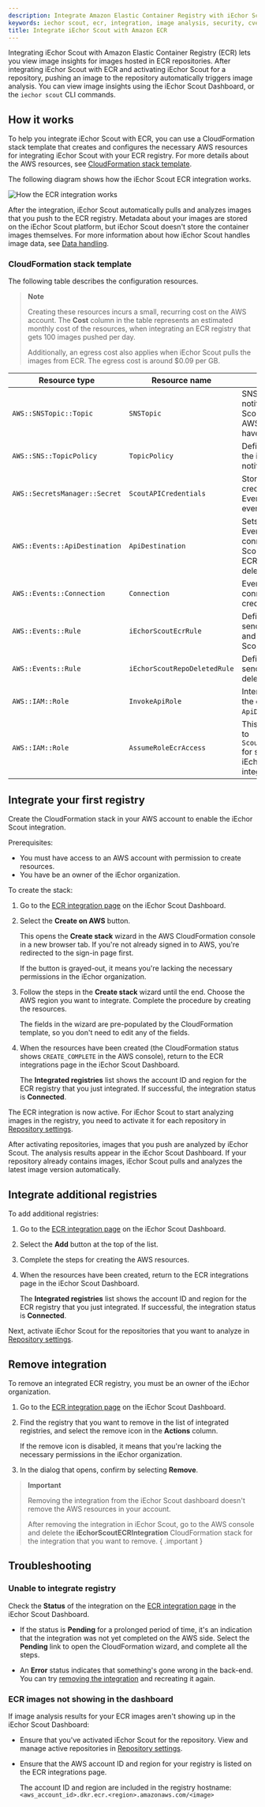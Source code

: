 ```yaml
---
description: Integrate Amazon Elastic Container Registry with iEchor Scout
keywords: iechor scout, ecr, integration, image analysis, security, cves
title: Integrate iEchor Scout with Amazon ECR
---
```


Integrating iEchor Scout with Amazon Elastic Container Registry (ECR) lets you
view image insights for images hosted in ECR repositories. After integrating
iEchor Scout with ECR and activating iEchor Scout for a repository, pushing an
image to the repository automatically triggers image analysis. You can view
image insights using the iEchor Scout Dashboard, or the `iechor scout` CLI
commands.

## How it works

To help you integrate iEchor Scout with ECR, you can use a CloudFormation stack
template that creates and configures the necessary AWS resources for
integrating iEchor Scout with your ECR registry. For more details about the AWS
resources, see [CloudFormation stack template](#cloudformation-stack-template).

The following diagram shows how the iEchor Scout ECR integration works.

![How the ECR integration works](../../images/Scout-ECR.png)

After the integration, iEchor Scout automatically pulls and analyzes images
that you push to the ECR registry. Metadata about your images are stored on the
iEchor Scout platform, but iEchor Scout doesn't store the container images
themselves. For more information about how iEchor Scout handles image data, see
[Data handling](../../data-handling.md).

### CloudFormation stack template

The following table describes the configuration resources.

> **Note**
>
> Creating these resources incurs a small, recurring cost on the AWS account.
> The **Cost** column in the table represents an estimated monthly cost of the
> resources, when integrating an ECR registry that gets 100 images pushed per day.
>
> Additionally, an egress cost also applies when iEchor Scout pulls the images
> from ECR. The egress cost is around $0.09 per GB.

| Resource type                 | Resource name                 | Description                                                                                | Cost  |
| ----------------------------- | ----------------------------- | ------------------------------------------------------------------------------------------ | ----- |
| `AWS::SNSTopic::Topic`        | `SNSTopic`                    | SNS topic for notifying iEchor Scout when the AWS resources have been created.             | Free  |
| `AWS::SNS::TopicPolicy`       | `TopicPolicy`                 | Defines the topic for the initial setup notification.                                      | Free  |
| `AWS::SecretsManager::Secret` | `ScoutAPICredentials`         | Stores the credentials used by EventBridge to fire events to Scout.                        | $0.42 |
| `AWS::Events::ApiDestination` | `ApiDestination`              | Sets up the EventBridge connection to iEchor Scout for sending ECR push and delete events. | $0.01 |
| `AWS::Events::Connection`     | `Connection`                  | EventBridge connection credentials to Scout.                                               | Free  |
| `AWS::Events::Rule`           | `iEchorScoutEcrRule`          | Defines the rule to send ECR pushes and deletes to Scout.                                  | Free  |
| `AWS::Events::Rule`           | `iEchorScoutRepoDeletedRule`  | Defines the rule to send ECR repository deletes to Scout.                                  | Free  |
| `AWS::IAM::Role`              | `InvokeApiRole`               | Internal role to grant the event access to `ApiDestination`.                               | Free  |
| `AWS::IAM::Role`              | `AssumeRoleEcrAccess`         | This role has access to `ScoutAPICredentials` for setting up the iEchor Scout integration. | Free  |

## Integrate your first registry

Create the CloudFormation stack in your AWS account to enable the iEchor Scout
integration.

Prerequisites:

- You must have access to an AWS account with permission to create resources.
- You have be an owner of the iEchor organization.

To create the stack:

1. Go to the [ECR integration page](https://scout.iechor.com/settings/integrations/ecr/)
   on the iEchor Scout Dashboard.
2. Select the **Create on AWS** button.

   This opens the **Create stack** wizard in the AWS CloudFormation console in
   a new browser tab. If you're not already signed in to AWS, you're redirected
   to the sign-in page first.

   If the button is grayed-out, it means you're lacking the necessary
   permissions in the iEchor organization.

3. Follow the steps in the **Create stack** wizard until the end. Choose the
   AWS region you want to integrate. Complete the procedure by creating the
   resources.

   The fields in the wizard are pre-populated by the CloudFormation template,
   so you don't need to edit any of the fields.

4. When the resources have been created (the CloudFormation status shows
   `CREATE_COMPLETE` in the AWS console), return to the ECR integrations page
   in the iEchor Scout Dashboard.

   The **Integrated registries** list shows the account ID and region for the
   ECR registry that you just integrated. If successful, the integration status
   is **Connected**.

The ECR integration is now active. For iEchor Scout to start analyzing images
in the registry, you need to activate it for each repository in
[Repository settings](https://scout.iechor.com/settings/repos/).

After activating repositories, images that you push are analyzed by iEchor
Scout. The analysis results appear in the iEchor Scout Dashboard.
If your repository already contains images, iEchor Scout pulls and analyzes the
latest image version automatically.

## Integrate additional registries

To add additional registries:

1. Go to the [ECR integration page](https://scout.iechor.com/settings/integrations/ecr/)
   on the iEchor Scout Dashboard.
2. Select the **Add** button at the top of the list.
3. Complete the steps for creating the AWS resources.
4. When the resources have been created, return to the ECR integrations page in
   the iEchor Scout Dashboard.

   The **Integrated registries** list shows the account ID and region for the
   ECR registry that you just integrated. If successful, the integration status
   is **Connected**.

Next, activate iEchor Scout for the repositories that you want to analyze in
[Repository settings](https://scout.iechor.com/settings/repos/).

## Remove integration

To remove an integrated ECR registry, you must be an owner of the iEchor
organization.

1. Go to the [ECR integration page](https://scout.iechor.com/settings/integrations/ecr/)
   on the iEchor Scout Dashboard.
2. Find the registry that you want to remove in the list of integrated
   registries, and select the remove icon in the **Actions** column.

   If the remove icon is disabled, it means that you're lacking the necessary
   permissions in the iEchor organization.

3. In the dialog that opens, confirm by selecting **Remove**.

> **Important**
>
> Removing the integration from the iEchor Scout dashboard doesn't remove the
> AWS resources in your account.
>
> After removing the integration in iEchor Scout, go to the AWS console and
> delete the **iEchorScoutECRIntegration** CloudFormation stack for the integration
> that you want to remove.
{ .important }

## Troubleshooting

### Unable to integrate registry

Check the **Status** of the integration on the [ECR integration page](https://scout.iechor.com/settings/integrations/ecr/)
in the iEchor Scout Dashboard.

- If the status is **Pending** for a prolonged period of time, it's an
  indication that the integration was not yet completed on the AWS side. Select
  the **Pending** link to open the CloudFormation wizard, and complete all the
  steps.

- An **Error** status indicates that something's gone wrong in the back-end.
  You can try [removing the integration](#remove-integration) and recreating it
  again.

### ECR images not showing in the dashboard

If image analysis results for your ECR images aren't showing up in the iEchor
Scout Dashboard:

- Ensure that you've activated iEchor Scout for the repository. View and manage
  active repositories in [Repository settings](https://scout.iechor.com/settings/repos/).

- Ensure that the AWS account ID and region for your registry is listed on the
  ECR integrations page.

  The account ID and region are included in the registry hostname:
  `<aws_account_id>.dkr.ecr.<region>.amazonaws.com/<image>`
